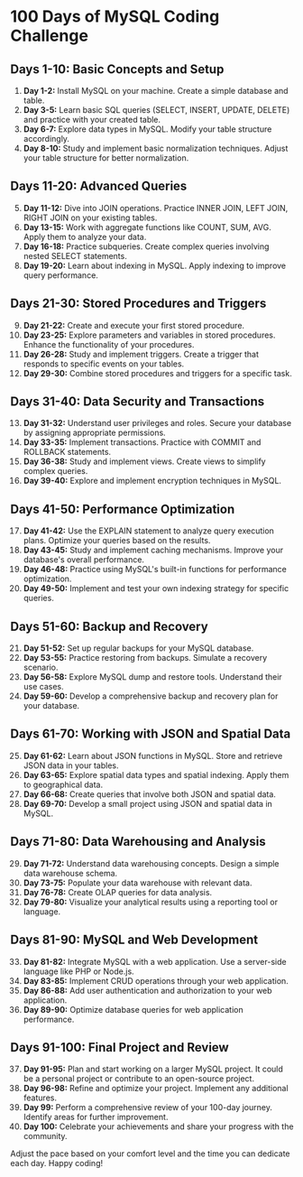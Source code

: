 # 100 Days of MySQL Coding Challenge

## Days 1-10: Basic Concepts and Setup

1. **Day 1-2:** Install MySQL on your machine. Create a simple database and table.
2. **Day 3-5:** Learn basic SQL queries (SELECT, INSERT, UPDATE, DELETE) and practice with your created table.
3. **Day 6-7:** Explore data types in MySQL. Modify your table structure accordingly.
4. **Day 8-10:** Study and implement basic normalization techniques. Adjust your table structure for better normalization.

## Days 11-20: Advanced Queries

5. **Day 11-12:** Dive into JOIN operations. Practice INNER JOIN, LEFT JOIN, RIGHT JOIN on your existing tables.
6. **Day 13-15:** Work with aggregate functions like COUNT, SUM, AVG. Apply them to analyze your data.
7. **Day 16-18:** Practice subqueries. Create complex queries involving nested SELECT statements.
8. **Day 19-20:** Learn about indexing in MySQL. Apply indexing to improve query performance.

## Days 21-30: Stored Procedures and Triggers

9. **Day 21-22:** Create and execute your first stored procedure.
10. **Day 23-25:** Explore parameters and variables in stored procedures. Enhance the functionality of your procedures.
11. **Day 26-28:** Study and implement triggers. Create a trigger that responds to specific events on your tables.
12. **Day 29-30:** Combine stored procedures and triggers for a specific task.

## Days 31-40: Data Security and Transactions

13. **Day 31-32:** Understand user privileges and roles. Secure your database by assigning appropriate permissions.
14. **Day 33-35:** Implement transactions. Practice with COMMIT and ROLLBACK statements.
15. **Day 36-38:** Study and implement views. Create views to simplify complex queries.
16. **Day 39-40:** Explore and implement encryption techniques in MySQL.

## Days 41-50: Performance Optimization

17. **Day 41-42:** Use the EXPLAIN statement to analyze query execution plans. Optimize your queries based on the results.
18. **Day 43-45:** Study and implement caching mechanisms. Improve your database's overall performance.
19. **Day 46-48:** Practice using MySQL's built-in functions for performance optimization.
20. **Day 49-50:** Implement and test your own indexing strategy for specific queries.

## Days 51-60: Backup and Recovery

21. **Day 51-52:** Set up regular backups for your MySQL database.
22. **Day 53-55:** Practice restoring from backups. Simulate a recovery scenario.
23. **Day 56-58:** Explore MySQL dump and restore tools. Understand their use cases.
24. **Day 59-60:** Develop a comprehensive backup and recovery plan for your database.

## Days 61-70: Working with JSON and Spatial Data

25. **Day 61-62:** Learn about JSON functions in MySQL. Store and retrieve JSON data in your tables.
26. **Day 63-65:** Explore spatial data types and spatial indexing. Apply them to geographical data.
27. **Day 66-68:** Create queries that involve both JSON and spatial data.
28. **Day 69-70:** Develop a small project using JSON and spatial data in MySQL.

## Days 71-80: Data Warehousing and Analysis

29. **Day 71-72:** Understand data warehousing concepts. Design a simple data warehouse schema.
30. **Day 73-75:** Populate your data warehouse with relevant data.
31. **Day 76-78:** Create OLAP queries for data analysis.
32. **Day 79-80:** Visualize your analytical results using a reporting tool or language.

## Days 81-90: MySQL and Web Development

33. **Day 81-82:** Integrate MySQL with a web application. Use a server-side language like PHP or Node.js.
34. **Day 83-85:** Implement CRUD operations through your web application.
35. **Day 86-88:** Add user authentication and authorization to your web application.
36. **Day 89-90:** Optimize database queries for web application performance.

## Days 91-100: Final Project and Review

37. **Day 91-95:** Plan and start working on a larger MySQL project. It could be a personal project or contribute to an open-source project.
38. **Day 96-98:** Refine and optimize your project. Implement any additional features.
39. **Day 99:** Perform a comprehensive review of your 100-day journey. Identify areas for further improvement.
40. **Day 100:** Celebrate your achievements and share your progress with the community.

Adjust the pace based on your comfort level and the time you can dedicate each day. Happy coding!
